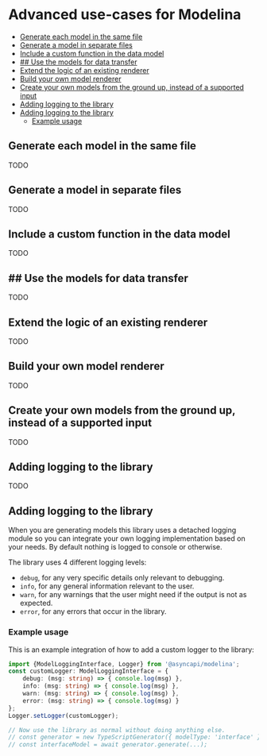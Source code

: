 # Advanced use-cases for Modelina

<!-- toc is generated with GitHub Actions do not remove toc markers -->

<!-- toc -->

- [Generate each model in the same file](#generate-each-model-in-the-same-file)
- [Generate a model in separate files](#generate-a-model-in-separate-files)
- [Include a custom function in the data model](#include-a-custom-function-in-the-data-model)
- [## Use the models for data transfer](#%23%23-use-the-models-for-data-transfer)
- [Extend the logic of an existing renderer](#extend-the-logic-of-an-existing-renderer)
- [Build your own model renderer](#build-your-own-model-renderer)
- [Create your own models from the ground up, instead of a supported input](#create-your-own-models-from-the-ground-up-instead-of-a-supported-input)
- [Adding logging to the library](#adding-logging-to-the-library)
- [Adding logging to the library](#adding-logging-to-the-library-1)
  * [Example usage](#example-usage)

<!-- tocstop -->

## Generate each model in the same file
TODO 

## Generate a model in separate files
TODO 

## Include a custom function in the data model
TODO 

## ## Use the models for data transfer
TODO 

## Extend the logic of an existing renderer
TODO 

## Build your own model renderer
TODO 

## Create your own models from the ground up, instead of a supported input
TODO 

## Adding logging to the library
TODO 


## Adding logging to the library
When you are generating models this library uses a detached logging module so you can integrate your own logging implementation based on your needs. By default nothing is logged to console or otherwise.

The library uses 4 different logging levels:
- `debug`, for any very specific details only relevant to debugging.
- `info`, for any general information relevant to the user.
- `warn`, for any warnings that the user might need if the output is not as expected.
- `error`, for any errors that occur in the library.

### Example usage
This is an example integration of how to add a custom logger to the library:

```ts
import {ModelLoggingInterface, Logger} from '@asyncapi/modelina'; 
const customLogger: ModelLoggingInterface = {
    debug: (msg: string) => { console.log(msg) },
    info: (msg: string) => { console.log(msg) },
    warn: (msg: string) => { console.log(msg) },
    error: (msg: string) => { console.log(msg) }
};
Logger.setLogger(customLogger);

// Now use the library as normal without doing anything else. 
// const generator = new TypeScriptGenerator({ modelType: 'interface' });
// const interfaceModel = await generator.generate(...);
```
